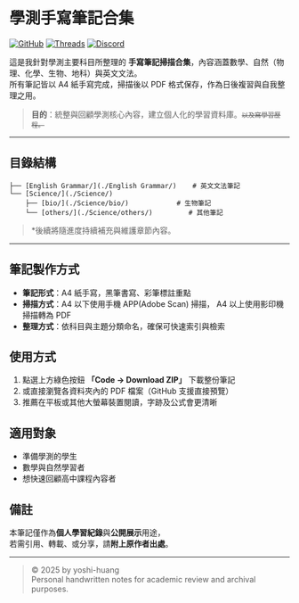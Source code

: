 # 學測手寫筆記合集 

[![GitHub](https://img.shields.io/badge/GitHub-yoshi--huang-black?logo=github)](https://github.com/yoshi-huang)
[![Threads](https://img.shields.io/badge/Threads-@yoshi.wm__-000?logo=threads&logoColor=white)](https://www.threads.com/@yoshi.wm_)
[![Discord](https://img.shields.io/badge/Discord-yoshi__huang-5865F2?logo=discord&logoColor=white)](https://discord.com/channels/@me/874233210190573578)

這是我針對學測主要科目所整理的 **手寫筆記掃描合集**，內容涵蓋數學、自然（物理、化學、生物、地科）與英文文法。  
所有筆記皆以 A4 紙手寫完成，掃描後以 PDF 格式保存，作為日後複習與自我整理之用。 

> **目的**：統整與回顧學測核心內容，建立個人化的學習資料庫。<small>~~以及寫學習歷程。~~</small>

---

## 目錄結構

```
├── [English Grammar/](./English Grammar/)    # 英文文法筆記
└── [Science/](./Science/)
    ├── [bio/](./Science/bio/)            # 生物筆記
    └── [others/](./Science/others/)         # 其他筆記
```
<!--
├── English Grammar/    # 英文文法筆記
├── Mathematics/        # 數學題型與觀念整理
└── Science/
    ├── phys/           # 物理筆記
    ├── chem/           # 化學筆記
    ├── bio/            # 生物筆記
    └── es/          # 地球科學筆記
    └── others/         # 其他筆記
-->
> *後續將隨進度持續補充與維護章節內容。

---

## 筆記製作方式

- **筆記形式**：A4 紙手寫，黑筆書寫、彩筆標註重點  
- **掃描方式**：A4 以下使用手機 APP(Adobe Scan) 掃描， A4 以上使用影印機掃描轉為 PDF
- **整理方式**：依科目與主題分類命名，確保可快速索引與檢索  

## 使用方式

1. 點選上方綠色按鈕 **「Code → Download ZIP」** 下載整份筆記  
2. 或直接瀏覽各資料夾內的 PDF 檔案（GitHub 支援直接預覽）  
3. 推薦在平板或其他大螢幕裝置閱讀，字跡及公式會更清晰  

## 適用對象

- 準備學測的學生  
- 數學與自然學習者 
- 想快速回顧高中課程內容者  

## 備註

本筆記僅作為**個人學習紀錄**與**公開展示**用途，  
若需引用、轉載、或分享，請**附上原作者出處**。

---

> © 2025 by yoshi-huang  
> Personal handwritten notes for academic review and archival purposes.
